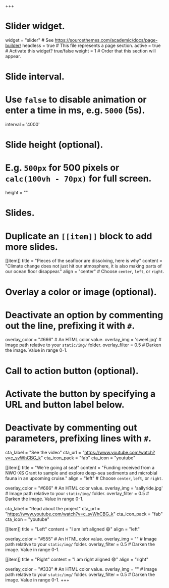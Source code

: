 +++
# Slider widget.
widget = "slider"  # See https://sourcethemes.com/academic/docs/page-builder/
headless = true  # This file represents a page section.
active = true  # Activate this widget? true/false
weight = 1  # Order that this section will appear.

# Slide interval.
# Use `false` to disable animation or enter a time in ms, e.g. `5000` (5s).
interval = '4000'

# Slide height (optional).
# E.g. `500px` for 500 pixels or `calc(100vh - 70px)` for full screen.
height = ""

# Slides.
# Duplicate an `[[item]]` block to add more slides.
[[item]]
  title = "Pieces of the seafloor are dissolving, here is why"
  content = "Climate change does not just hit our atmosphere, it is also making parts of our ocean floor disappear."
  align = "center"  # Choose `center`, `left`, or `right`.

  # Overlay a color or image (optional).
  #   Deactivate an option by commenting out the line, prefixing it with `#`.
  overlay_color = "#666"  # An HTML color value.
  overlay_img = 'sweel.jpg'  # Image path relative to your `static/img/` folder.
  overlay_filter = 0.5  # Darken the image. Value in range 0-1.

  # Call to action button (optional).
  #   Activate the button by specifying a URL and button label below.
  #   Deactivate by commenting out parameters, prefixing lines with `#`.
  cta_label = "See the video"
  cta_url = "https://www.youtube.com/watch?v=c_svWhCBG_k"
  cta_icon_pack = "fab"
  cta_icon = "youtube"

[[item]]
  title = "We're going at sea!"
  content = "Funding received from a NWO-XS Grant to sample and explore deep-sea sediments and microbial fauna in an upcoming cruise."
  align = "left"  # Choose `center`, `left`, or `right`.

  overlay_color = "#666"  # An HTML color value.
  overlay_img = 'sallyride.jpg'  # Image path relative to your `static/img/` folder.
  overlay_filter = 0.5  # Darken the image. Value in range 0-1.

  cta_label = "Read about the project"
  cta_url = "https://www.youtube.com/watch?v=c_svWhCBG_k"
  cta_icon_pack = "fab"
  cta_icon = "youtube"

[[item]]
  title = "Left"
  content = "I am left aligned :smile:"
  align = "left"

  overlay_color = "#555"  # An HTML color value.
  overlay_img = ""  # Image path relative to your `static/img/` folder.
  overlay_filter = 0.5  # Darken the image. Value in range 0-1.

[[item]]
  title = "Right"
  content = "I am right aligned :smile:"
  align = "right"

  overlay_color = "#333"  # An HTML color value.
  overlay_img = ""  # Image path relative to your `static/img/` folder.
  overlay_filter = 0.5  # Darken the image. Value in range 0-1.
+++
